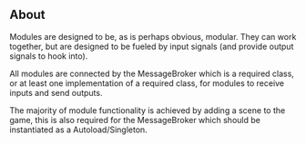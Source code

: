 ## About

Modules are designed to be, as is perhaps obvious, modular. They can work together, but are designed to be fueled by input signals (and provide output signals to hook into).

All modules are connected by the MessageBroker which is a required class, or at least one implementation of a required class, for modules to receive inputs and send outputs.

The majority of module functionality is achieved by adding a scene to the game, this is also required for the MessageBroker which should be instantiated as a Autoload/Singleton.
